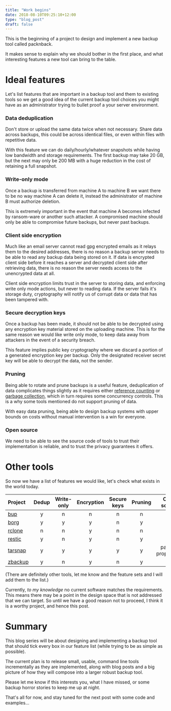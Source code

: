 ```yaml
---
title: "Work begins"
date: 2018-08-10T09:25:10+12:00
type: "blog_post"
draft: false
---
```


This is the beginning of a project to design and implement a new backup tool called
packnback.

It makes sense to explain why we should bother in the first place,
and what interesting features a new tool can bring to the table.

# Ideal features

Let's list features that are important in a backup tool and
them to existing tools so we get a good idea of the current backup tool
choices you might have as an administrator trying to bullet proof a your server environment.

### Data deduplication

Don't store or upload the same data twice when not necessary. 
Share data across backups, this could be across identical files,
or even within files with repetitive data.

With this feature we can do daily/hourly/whatever snapshots
while having low bandwidth and storage requirements. The 
first backup may take 20 GB, but the next may only be 200 MB
with a huge reduction in the cost of retaining a full
snapshot.

### Write-only mode

Once a backup is transferred from machine A to machine B
we want there to be no way machine A can delete it, instead
the administrator of machine B must authorize deletion.

This is extremely important in the event that machine A becomes
infected by ransom-ware or another such attacker. A compromised
machine should only be able to compromise future backups,
but never past backups.

### Client side encryption

Much like an email server cannot read gpg encrypted emails as
it relays them to the desired addresses,
there is no reason a backup server needs to be able to read
any backup data being stored on it. If data is encrypted client
side before it reaches a server and decrypted client side after
retrieving data, there is no reason the server needs access to the 
unencrypted data at all.

Client side encryption limits trust in the server to storing data, and enforcing
write only mode actions, but never to reading data. If
the server fails it's storage duty, cryptography will notify
us of corrupt data or data that has been tampered with.

### Secure decryption keys

Once a backup has been made, it should not be able
to be decrypted using any encryption key material
stored on the uploading machine. This is for the same
reason we would like write only mode, to keep data away
from attackers in the event of a security breach.

This feature implies public key cryptography where we discard a 
portion of a generated encryption key per backup. Only the designated
receiver secret key will be able to decrypt the data, not the sender.

### Pruning

Being able to rotate and prune backups is a useful feature,
deduplication of data complicates things slightly as
it requires either [reference counting](https://en.wikipedia.org/wiki/Reference_counting)
or [garbage collection](https://en.wikipedia.org/wiki/Garbage_collection_(computer_science)),
which in turn requires some concurrency controls. This is a why some
tools mentioned do not support pruning of data.

With easy data pruning, being able to design backup systems with upper bounds on costs
without manual intervention is a win for everyone.

### Open source

We need to be able to see the source code of tools
to trust their implementation is reliable, and to trust
the privacy guarantees it offers.

# Other tools

So now we have a list of features we would like, let's check what exists in the world
today.

Project | Dedup | Write-only | Encryption | Secure keys | Pruning | Open source 
:--- | :---: | :---: | :---: | :---: | :---: | :---: 
[bup](https://github.com/bup/bup) | y | n | n | n | n | y 
[borg](https://borgbackup.readthedocs.io/en/stable/) | y | y | y | n | y | y 
[rclone](https://rclone.org/) | n | n | y | n | n | n
[restic](https://restic.net/)      | y | n | y | n | y | y 
[tarsnap](https://www.tarsnap.com/) | y | y | y | y | y | partial-proprietary 
[zbackup](https://github.com/bup/bup) | y | n | y | n | y | y 

(There are definitely other tools, let me know and the feature sets and I will add them to the list.)

Currently, *to my knowledge* no current software matches the requirements. This
means there may be a point in the design space that is not addressed that we can target. So until
we have a good reason not to proceed, I think it is a worthy project, and hence this post.

# Summary

This blog series will be about designing and implementing a backup tool
that should tick every box in our feature list (while trying to be as simple as possible).

The current plan is to release small, usable, command line tools incrementally as they are implemented,
along with blog posts and a big picture of how they will compose into a larger robust backup tool.

Please let me know if this interests you, what I have missed, or some backup horror stories
to keep me up at night.

That's all for now, and stay tuned for the next post with some code and examples...
